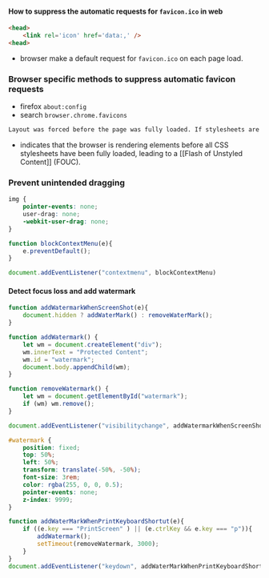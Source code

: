 #### How to suppress the automatic requests for `favicon.ico` in web

```html
<head>
	<link rel='icon' href='data:,' />
<head>
```
- browser make a default request for `favicon.ico` on each page load.

### Browser specific methods to suppress automatic favicon requests
- firefox `about:config`
- search `browser.chrome.favicons`

```txt
Layout was forced before the page was fully loaded. If stylesheets are not yet loaded this may cause a flash of unstyled content. markup.js:250:53
```
- indicates that the browser is rendering elements before all CSS stylesheets have been fully loaded, leading to a [[Flash of Unstyled Content]] (FOUC).

### Prevent unintended dragging
```css
img {
	pointer-events: none;
	user-drag: none;
	-webkit-user-drag: none;
}

```

```js
function blockContextMenu(e){
	e.preventDefault();	
}

document.addEventListener("contextmenu", blockContextMenu)

```

#### Detect focus loss and add watermark

```js
function addWatermarkWhenScreenShot(e){
	document.hidden ? addWaterMark() : removeWaterMark();
}

function addWatermark() {
    let wm = document.createElement("div");
    wm.innerText = "Protected Content";
    wm.id = "watermark";
    document.body.appendChild(wm);
}

function removeWatermark() {
    let wm = document.getElementById("watermark");
    if (wm) wm.remove();
}

document.addEventListener("visibilitychange", addWatermarkWhenScreenShot)
```

```css
#watermark {
    position: fixed;
    top: 50%;
    left: 50%;
    transform: translate(-50%, -50%);
    font-size: 3rem;
    color: rgba(255, 0, 0, 0.5);
    pointer-events: none;
    z-index: 9999;
}

```

```js
function addWaterMarkWhenPrintKeyboardShortut(e){
	if ((e.key === "PrintScreen" ) || (e.ctrlKey && e.key === "p")){
		addWatermark();
		setTimeout(removeWatermark, 3000);
	}
}
document.addEventListener("keydown", addWaterMarkWhenPrintKeyboardShortut)

```
